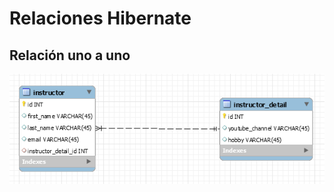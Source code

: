 # Relaciones Hibernate

## Relación uno a uno

![Entidad relación uno a uno](./images/uno_a_uno.png)



